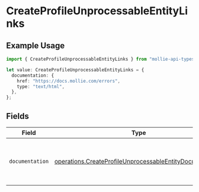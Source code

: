 # CreateProfileUnprocessableEntityLinks

## Example Usage

```typescript
import { CreateProfileUnprocessableEntityLinks } from "mollie-api-typescript/models/operations";

let value: CreateProfileUnprocessableEntityLinks = {
  documentation: {
    href: "https://docs.mollie.com/errors",
    type: "text/html",
  },
};
```

## Fields

| Field                                                                                                                                | Type                                                                                                                                 | Required                                                                                                                             | Description                                                                                                                          |
| ------------------------------------------------------------------------------------------------------------------------------------ | ------------------------------------------------------------------------------------------------------------------------------------ | ------------------------------------------------------------------------------------------------------------------------------------ | ------------------------------------------------------------------------------------------------------------------------------------ |
| `documentation`                                                                                                                      | [operations.CreateProfileUnprocessableEntityDocumentation](../../models/operations/createprofileunprocessableentitydocumentation.md) | :heavy_check_mark:                                                                                                                   | The URL to the generic Mollie API error handling guide.                                                                              |